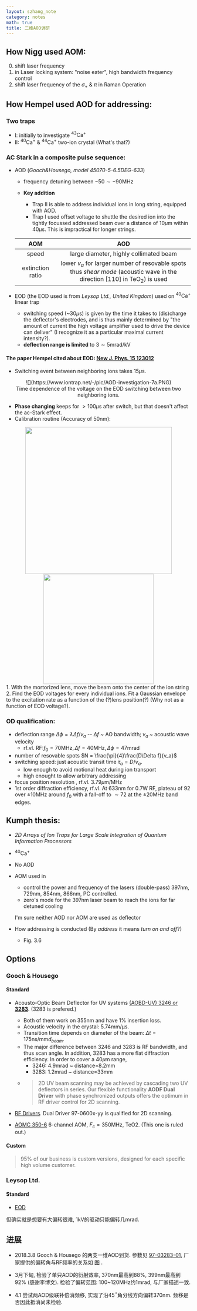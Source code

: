 ```yaml
---
layout: szhang_note
category: notes
math: true
title: 二维AOD调研
---
```


## How Nigg used AOM:

0. shift laser frequency
1. in Laser locking system: "noise eater", high bandwidth frequency control
2. shift laser frequency of the $\sigma_+$ & $\pi$ in Raman Operation


## How Hempel used AOD for addressing:

### Two traps

* I: initially to investigate $^{43}\mathrm{Ca}^+$
* II: $^{40}\mathrm{Ca}^+$ & $^{44}\mathrm{Ca}^+$ two-ion crystal (What's that?)


### AC Stark in a composite pulse sequence:
* AOD (_Gooch&Housego, model 45070-5-6.5DEG-633_)
	* frequency detuning between $-50 \sim -90 \mathrm{MHz}$

	* __Key addition__ 
		* Trap II is able to address individual ions in long string, equipped with AOD.
		* Trap I used offset voltage to shuttle the desired ion into the tightly focussed addressed beam over a distance of $10 \mu\mathrm{m}$ within $40 \mu\mathrm{s}$. This is impractical for longer strings.

	| AOM | AOD |
	|:---:|:---:|
	| speed | large diameter, highly collimated beam |
	| extinction ratio | lower $v_a$ for larger number of resovable spots <br> thus _shear mode_ (acoustic wave in the direction [110] in $\mathrm{TeO}_2$) is used |

* EOD (the EOD used is from *Leysop Ltd., United Kingdom*) used on $^{40}\mathrm{Ca}^+$ linear trap
 	- switching speed (~30$\mu\mathrm{s}$) is given by the time it takes to (dis)charge the deflector's electrodes, and is thus mainly determined by "the amount of current the high voltage amplifier used to drive the device can deliver" (I recognize it as a particular maximal current intensity?).
 	- **deflection range is limited** to $3\sim 5 \mathrm{mrad/kV}$ 

#### The paper Hempel cited about EOD: [New J. Phys. 15 123012](http://dx.doi.org/10.1088/1367-2630/15/12/123012)
* Switching event between neighboring ions takes $15\mu\mathrm{s}$.
<center>
	![](https://www.iontrap.net/-/pic/AOD-investigation-7a.PNG)<br>Time dependence of the voltage on the EOD switching between two neighboring ions.
</center>

* **Phase changing** keeps for $>100\mu\mathrm{s}$ after switch, but that doesn't affect the ac-Stark effect.
* Calibration routine (Accuracy of 50nm):
<center>
	<img src="http://www.iontrap.net/-/img/AOD-investigation-7a.PNG" width="400">
	<img src="http://www.iontrap.net/-/img/AOD-investigation-9.PNG" width="300">
</center>
	1. With the mortorized lens, move the beam onto the center of the ion string
	2. Find the EOD voltages for every individual ions. Fit a Gaussian envelope to the excitation rate as a function of the (?)lens position(?) (Why not as a function of EOD voltage?). 


### OD qualification:
* deflection range $\Delta \phi = \lambda \Delta f/v_a$ -- $\Delta f$ ~ AO bandwidth; $v_a$ ~ acoustic wave velocity
	* rf.vl. $\mathrm{RF:} f_0=70\mathrm{MHz}, \Delta f=40\mathrm{MHz}, \Delta \phi=47\mathrm{mrad}$
* number of resovable spots $N = \frac{\pi}{4}\frac{D\Delta f}{v_a}$
* switching speed: just acoustic transit time $\tau_a = D/v_a$. 
	 - low enough to avoid motional heat during ion transport
	 - high enought to allow arbitrary addressing
* focus position resolution , rf.vl. $3.79\mu \mathrm{m/MHz}$
* 1st order diffraction efficiency, rf.vl. At $633\mathrm{nm}$ for $0.7\mathrm{W}$ RF, plateau of $92%$ over $\pm 10\mathrm{MHz}$ around $f_0$ with a fall-off to $\sim 72%$ at the $\pm 20\mathrm{MHz}$ band edges.


## Kumph thesis:
* *2D Arrays of Ion Traps for Large Scale Integration of Quantum Information Processors*
* $^{40}\mathrm{Ca}^+$
* No AOD
* AOM used in
	- control the power and frequency of the lasers (double-pass) 397nm, 729nm, 854nm, 866nm, PC controlled.
	- zero's mode for the 397nm laser beam to reach the ions for far detuned cooling

	I'm sure neither AOD nor AOM are used as deflector

* How addressing is conducted (By _address_ it means _turn on and off_?)
	- Fig. 3.6

## Options

### Gooch & Housego

#### Standard
* Acousto-Optic Beam Deflector for UV systems [(AOBD-UV) 3246 or **3283**](https://goochandhousego.com/wp-content/uploads/2016/04/GH-AO-UV-Beam-Deflector.pdf). (3283 is prefered.)
	* Both of them work on 355nm and have 1% insertion loss.
	* Acoustic velocity in the crystal: $5.74\mathrm{mm/\mu s}$.
	* Transition time depends on diameter of the beam: $\Delta t = 175\mathrm{ns/mm} d_{beam}$.
	* The major difference between 3246 and 3283 is RF bandwidth, and thus scan angle. In addition, 3283 has a more flat diffraction efficiency. In order to cover a $40\mu\mathrm{m}$ range,
		* 3246: 4.9mrad ~ distance=8.2mm
		* 3283: 1.2mrad ~ distance=33mm
	* > 2D UV beam scanning may be achieved by cascading two UV deflectors in series. Our flexible functionality **AODF Dual Driver** with phase synchronized outputs offers the optimum in RF driver control for 2D scanning.

* [RF Drivers](https://goochandhousego.com/product-categories/rf-drivers). Dual Driver 97-0600x-yy is qualified	for 2D scanning.

* [AOMC 350-6](https://goochandhousego.com/product-categories/multi-channel-modulators-aomc) 6-channel AOM, $F_c=350\mathrm{MHz}$, TeO2. (This one is ruled out.)

#### Custom
> 95% of our business is custom versions, designed for each specific high volume customer.

### Leysop Ltd.
#### Standard
* [EOD](http://www.leysop.com/eod_q_switch.htm)

但确实就是想要有大偏转很难, 1kV的驱动只能偏转几mrad.

## 进展
* 2018.3.8 Gooch & Housego 的两支一维AOD到货.
参数见 [97-03283-01](https://github.com/iontrapnet/Jun_Wang/blob/master/%E8%B4%AD%E7%BD%AE/GoochHousegoAOD/97-03283-01%C2%A0Rev%C2%A0B.pdf), 厂家提供的偏转角与RF频率的关系如 [图](https://github.com/iontrapnet/Jun_Wang/blob/master/%E8%B4%AD%E7%BD%AE/GoochHousegoAOD/diffractionAngelVS.Frequency(97-03283-01).png) .

* 3月下旬, 检验了单只AOD的衍射效率, 370nm最高到88%, 399nm最高到92% (感谢李博文). 检验了偏转范围: 100~120MHz约1mrad, 与厂家描述一致.
* 4.1 尝试两AOD级联补偿消频移, 实现了沿45$^\circ$角分线方向偏转370nm. 频移是否因此抵消尚未检验.
